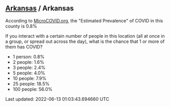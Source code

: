 
## [Arkansas](/united-states/arkansas) / Arkansas

According to [MicroCOVID.org](http://microcovid.org),
the "Estimated Prevalence" of COVID in this county is 0.8%

If you interact with a certain number of people in this location
(all at once in a group, or spread out across the day), what is the chance that
1 or more of them has COVID?

- 1 person: 0.8%
- 2 people: 1.6%
- 3 people: 2.4%
- 5 people: 4.0%
- 10 people: 7.9%
- 25 people: 18.5%
- 100 people: 56.0%

Last updated: 2022-06-13 01:03:43.694660 UTC
